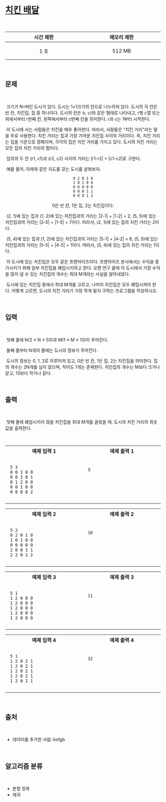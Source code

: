 # [치킨 배달](https://www.acmicpc.net/problem/15686)

<br />
<center>

| 시간 제한 | 메모리 제한 |
| :-------: | :---------: |
|   1 초    |   512 MB    |

</center>
<br />

## 문제

<br />

&nbsp;크기가 N×N인 도시가 있다. 도시는 1×1크기의 칸으로 나누어져 있다. 도시의 각 칸은 빈 칸, 치킨집, 집 중 하나이다. 도시의 칸은 (r, c)와 같은 형태로 나타내고, r행 c열 또는 위에서부터 r번째 칸, 왼쪽에서부터 c번째 칸을 의미한다. r과 c는 1부터 시작한다.

&nbsp;이 도시에 사는 사람들은 치킨을 매우 좋아한다. 따라서, 사람들은 "치킨 거리"라는 말을 주로 사용한다. 치킨 거리는 집과 가장 가까운 치킨집 사이의 거리이다. 즉, 치킨 거리는 집을 기준으로 정해지며, 각각의 집은 치킨 거리를 가지고 있다. 도시의 치킨 거리는 모든 집의 치킨 거리의 합이다.

&nbsp;임의의 두 칸 (r1, c1)과 (r2, c2) 사이의 거리는 |r1-r2| + |c1-c2|로 구한다.

&nbsp;예를 들어, 아래와 같은 지도를 갖는 도시를 살펴보자.

<center>

```
0 2 0 1 0
1 0 1 0 0
0 0 0 0 0
0 0 0 1 1
0 0 0 1 2
```

0은 빈 칸, 1은 집, 2는 치킨집이다.

</center>

&nbsp;(2, 1)에 있는 집과 (1, 2)에 있는 치킨집과의 거리는 |2-1| + |1-2| = 2, (5, 5)에 있는 치킨집과의 거리는 |2-5| + |1-5| = 7이다. 따라서, (2, 1)에 있는 집의 치킨 거리는 2이다.

&nbsp;(5, 4)에 있는 집과 (1, 2)에 있는 치킨집과의 거리는 |5-1| + |4-2| = 6, (5, 5)에 있는 치킨집과의 거리는 |5-5| + |4-5| = 1이다. 따라서, (5, 4)에 있는 집의 치킨 거리는 1이다.

&nbsp;이 도시에 있는 치킨집은 모두 같은 프랜차이즈이다. 프렌차이즈 본사에서는 수익을 증가시키기 위해 일부 치킨집을 폐업시키려고 한다. 오랜 연구 끝에 이 도시에서 가장 수익을 많이 낼 수 있는 치킨집의 개수는 최대 M개라는 사실을 알아내었다.

&nbsp;도시에 있는 치킨집 중에서 최대 M개를 고르고, 나머지 치킨집은 모두 폐업시켜야 한다. 어떻게 고르면, 도시의 치킨 거리가 가장 작게 될지 구하는 프로그램을 작성하시오.

<br />

## 입력

<br />

&nbsp;첫째 줄에 N(2 ≤ N ≤ 50)과 M(1 ≤ M ≤ 13)이 주어진다.

&nbsp;둘째 줄부터 N개의 줄에는 도시의 정보가 주어진다.

&nbsp;도시의 정보는 0, 1, 2로 이루어져 있고, 0은 빈 칸, 1은 집, 2는 치킨집을 의미한다. 집의 개수는 2N개를 넘지 않으며, 적어도 1개는 존재한다. 치킨집의 개수는 M보다 크거나 같고, 13보다 작거나 같다.

<br />

## 출력

<br />

&nbsp;첫째 줄에 폐업시키지 않을 치킨집을 최대 M개를 골랐을 때, 도시의 치킨 거리의 최솟값을 출력한다.

<br />

<center>
<style>th {width: 30vw; text-align: center;} td {padding: 1em;}</style>
<table><tr><th>예제 입력 1</th><th>예제 출력 1</th></tr><tr><td>

```
5 3
0 0 1 0 0
0 0 2 0 1
0 1 2 0 0
0 0 1 0 0
0 0 0 0 2
```

</td><td>

```
5





```

</td></tr></table>
<table><tr><th>예제 입력 2</th><th>예제 출력 2</th></tr><tr><td>

```
5 2
0 2 0 1 0
1 0 1 0 0
0 0 0 0 0
2 0 0 1 1
2 2 0 1 2
```

</td><td>

```
10





```

</td></tr></table>

<table><tr><th>예제 입력 3</th><th>예제 출력 3</th></tr><tr><td>

```
5 1
1 2 0 0 0
1 2 0 0 0
1 2 0 0 0
1 2 0 0 0
1 2 0 0 0
```

</td><td>

```
11





```

</td></tr></table>
<table><tr><th>예제 입력 4</th><th>예제 출력 4</th></tr><tr><td>

```
5 1
1 2 0 2 1
1 2 0 2 1
1 2 0 2 1
1 2 0 2 1
1 2 0 2 1
```

</td><td>

```
32





```

</td></tr></table>
</center>
<br />

## 출처

<br />

- 데이터를 추가한 사람: kofgb

<br />

## 알고리즘 분류

<br />

- 분할 정복
- 재귀
